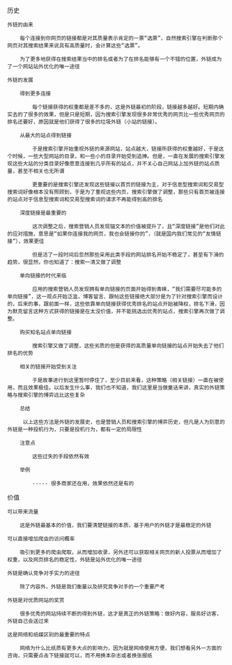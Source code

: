 历史

	外链的由来

		每个连接到你网页的链接都是对其质量表示肯定的一票“选票”，自然搜索引擎在判断那个网页对其搜索结果来说具有高质量时，会计算这些“选票”。

		为了更多地获得在搜索结果当中的排名或者为了在排名能够有一个不错的位置，外链成为了一个网站站外优化的唯一途径

	外链的发展

		得到更多连接

			每个链接获得的权重都是差不多的，这是外链最初的阶段，链接越多越好。短期内确实去的了很多的效果，但是只是短期，因为搜索引擎发现很多非常优秀的网页比一些优秀网页的排名还要好，原因就是他们获得了很多的垃圾外链（小站的链接）。

		从最大的站点得到链接

			于是搜索引擎开始重视外链的来源网站，站点越大，链接所获得的权重越好，于是这个时候，一些大型网站的目录，和一些小的目录开始受到追捧。但是，一直在发展的搜索引擎发现这些大站的分类目录好像愿意连接到几乎所有的站点，并不关心自己网站上加外链的站点质量，甚至不相关也无所谓

			更重要的是搜索引擎还发现这些链接以首页的链接为主，对于信息型搜索词和交易型搜索词好像根本没有照顾到，于是为了重视这些内页，搜索引擎做了调整，那些只有首页被连接的站点对于信息型搜索词和交易型搜索词的请求不再能得到高的排名

		深度链接是最重要的

			这次调整之后，搜索营销人员发现锚文本的价值被提升了，且“深度链接”是他们对此的应对措施，意思是“如果你连接我的网页，我也会链接你的”，（就是国内我们常见的“友情链接”），效果更佳

			但是活了一段时间后忽然那些采用此类手段的网站排名开始不稳定了，甚至有下滑的趋势，很显然，你也知道了：搜索一清又做了调整

		单向链接的时代来临

			应用的搜索营销人员发现拥有单向链接的页面开始得到青睐，“我们需要尽可能多的单向链接”，这一观点开始泛滥，博客留言、跟帖这些链接绝大部分是为了针对搜索引擎而设计的，后来的事，跟前面一样，这些依靠单向链接获得优秀排名的站点开始被降权，排名下滑，因为默克留言这种方式获得的链接是在太没价值，并不能挑选出优秀的站点，搜索引擎再次做了调整。

		购买知名站点单向链接

			搜索引擎又做了调整，这些劣质的但是获得的高质量单向链接的站点开始失去了他们排名的优势

		相关的链接开始受到关注

			于是故事进行到这里暂时停住了，至少目前来看，这种策略（相关链接）一直在被使用，而且效果极佳。以后发生什么事，我们也不知道，我们这里是当做童话来讲，真实的外链策略与搜索引擎的博弈远比这些复杂

		总结

		 以上这些方法是外链的发展史，也是营销人员和搜索引擎的博弈历史，但凡是人为刻意的外链是一种投机行为，只要是投机行为，都有一定的局限性

		注意点

			这些过失的手段依然有效

		举例

			----- 很多商家还在用，效果依然还是有的

价值

	可以带来流量

		这是外链最基本的价值，我们要清楚链接的本质，基于用户的外链才是最稳定的外链

	可以直接增加爬虫的访问概率

		吸引到更多的爬虫爬取，从而增加收录，另外还可以获取相关网页的新人投票从而增加了权重，以及网页排名的稳定性，外链是站外优化的唯一途径

	外链是确认竞争对手实力的途径

		除了内容外，外链是我们衡量以及研究竞争对手的一个重要产考

	外链是对优质网站的奖赏

		很多优秀的网站持续不断的得到外链，这才是真正的外链策略：做好内容，服务好访客，外链自己会送过来

	这是网络和纸媒区别的最重要的特点

		网络为什么比纸质有更多大点的影响力，因为就是网络使用方便，我们想看另外一方面的咨询，只需要点击下链接就可以，而不用换本杂志或者换张报纸

